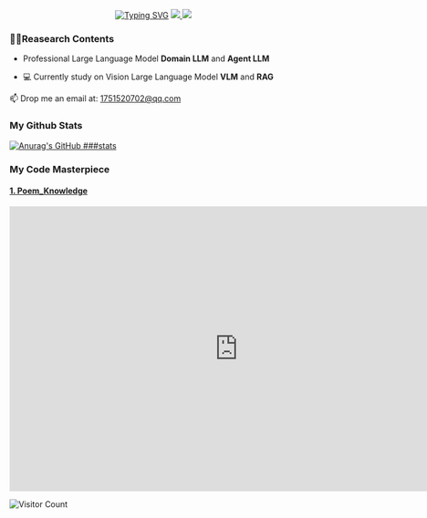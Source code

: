 
<p align="center">
<a href="https://git.io/typing-svg"><img src="https://readme-typing-svg.demolab.com?font=Fira+Code&size=18&duration=2000&pause=100&color=8D21F7FF&multiline=true&width=500&height=80&lines=NLP+%26+Researcher;LLM+%7C+Engineering" alt="Typing SVG" /></a>

<a href="mailto:1751520702@qq.com">
    <img src="https://img.shields.io/badge/-Email-red?style=flat-square&logo=gmail&logoColor=white">
</a>

<a href="https://github.com/happy-xlf">
    <img src="https://github-stats-alpha.vercel.app/api?username=happy-xlf&cc=22272e&tc=37BCF6&ic=fff&bc=0000">
</a>


### 🧑‍🎓Reasearch Contents


* Professional Large Language Model **Domain LLM** and **Agent LLM**

* 💻 Currently study on Vision Large Language Model **VLM** and **RAG**

📫 Drop me an email at: 1751520702@qq.com

### My Github Stats


[![Anurag's GitHub ###stats](https://github-readme-stats.vercel.app/api?username=happy-xlf&show_icons=true&theme=tokyonight)](https://space.bilibili.com/386863620)

### My Code Masterpiece

#### [1. Poem_Knowledge](https://github.com/happy-xlf/Poem_Knowledge)
<iframe width="800" height="500" src="https://www.bilibili.com/video/BV1vF411i7An?t=171.7" title="YouTube video player" frameborder="0" allow="accelerometer; autoplay; clipboard-write; encrypted-media; gyroscope; picture-in-picture" allowfullscreen></iframe>

</br>

![Visitor Count](https://profile-counter.glitch.me/Mq-b/count.svg)